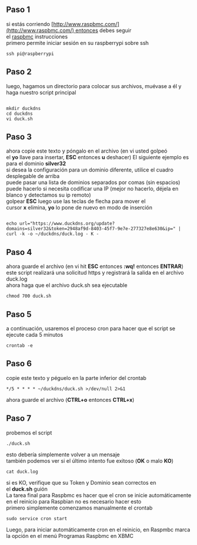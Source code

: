 ## Paso 1
si estás corriendo [http://www.raspbmc.com/](http://www.raspbmc.com/) entonces debes seguir el [raspbmc](https://www.duckdns.org/install.jsp?tab=raspbmc&domain=silver32) instrucciones  
primero permite iniciar sesión en su raspberrypi sobre ssh

```
ssh pi@raspberrypi
```
## Paso 2
luego, hagamos un directorio para colocar sus archivos, muévase a él y haga nuestro script principal
```

mkdir duckdns
cd duckdns
vi duck.sh
```
## Paso 3
ahora copie este texto y póngalo en el archivo (en vi usted golpeó el **yo** llave para insertar, **ESC** entonces **u** deshacer) El siguiente ejemplo es para el dominio **silver32**  
si desea la configuración para un dominio diferente, utilice el cuadro desplegable de arriba  
puede pasar una lista de dominios separados por comas (sin espacios)  
puede hacerlo si necesita codificar una IP (mejor no hacerlo, déjela en blanco y detectamos su ip remoto)  
golpear **ESC** luego use las teclas de flecha para mover el cursor **x** elimina, **yo** lo pone de nuevo en modo de inserción
```

echo url="https://www.duckdns.org/update?domains=silver32&token=2948af9d-8403-45f7-9e7e-277327e8e630&ip=" | curl -k -o ~/duckdns/duck.log - K -
```
## Paso 4
ahora guarde el archivo (en vi hit **ESC** entonces **:wq!** entonces **ENTRAR**)  
este script realizará una solicitud https y registrará la salida en el archivo duck.log  
ahora haga que el archivo duck.sh sea ejecutable

```
chmod 700 duck.sh
```
## Paso 5
a continuación, usaremos el proceso cron para hacer que el script se ejecute cada 5 minutos

```
crontab -e
```
## Paso 6
copie este texto y péguelo en la parte inferior del crontab

```
*/5 * * * * ~/duckdns/duck.sh >/dev/null 2>&1
```

ahora guarde el archivo (**CTRL+o** entonces **CTRL+x**)  
## Paso 7
probemos el script

```
./duck.sh
```

esto debería simplemente volver a un mensaje  
también podemos ver si el último intento fue exitoso (**OK** o malo **KO**)

```
cat duck.log
```

si es KO, verifique que su Token y Dominio sean correctos en el **duck.sh** guión  
La tarea final para Raspbmc es hacer que el cron se inicie automáticamente en el reinicio para Raspbian no es necesario hacer esto  
primero simplemente comenzamos manualmente el crontab

```
sudo service cron start
```

Luego, para iniciar automáticamente cron en el reinicio, en Raspmbc marca la opción en el menú Programas Raspbmc en XBMC